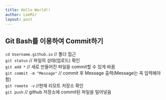 ```yaml
---
title: Hello World!!
author: LeeMir
layout: post
---
```

## Git Bash를 이용하여 Commit하기

`cd Username.github.io` // 폴더 접근
<br>
`git status` // 파일의 상태(업로드) 확인
<br>
`git add *` // 새로 만들어진 파일을 commit할 수 있게 바꿈
<br>
`git commit -m "Message"` // commit 후 Message 출력(Message는 꼭 입력해야함)
<br>
`git remote -v` //현재 리모트 저장소 확인
<br>
`git push` // github 저장소에 commit된 파일을 밀어넣음
